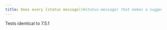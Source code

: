 ```yaml
---
title: Does every [status message](#status-message) that makes a suggestion or warns of an error use the WAI-ARIA attribute `role="alert"`?
---
```


Tests identical to 7.5.1
